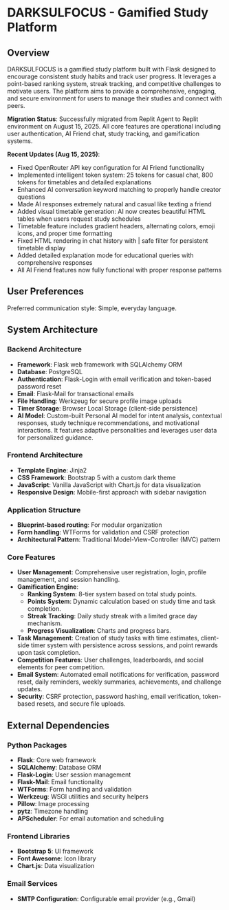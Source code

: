 # DARKSULFOCUS - Gamified Study Platform

## Overview
DARKSULFOCUS is a gamified study platform built with Flask designed to encourage consistent study habits and track user progress. It leverages a point-based ranking system, streak tracking, and competitive challenges to motivate users. The platform aims to provide a comprehensive, engaging, and secure environment for users to manage their studies and connect with peers.

**Migration Status**: Successfully migrated from Replit Agent to Replit environment on August 15, 2025. All core features are operational including user authentication, AI Friend chat, study tracking, and gamification systems.

**Recent Updates (Aug 15, 2025)**:
- Fixed OpenRouter API key configuration for AI Friend functionality
- Implemented intelligent token system: 25 tokens for casual chat, 800 tokens for timetables and detailed explanations
- Enhanced AI conversation keyword matching to properly handle creator questions
- Made AI responses extremely natural and casual like texting a friend
- Added visual timetable generation: AI now creates beautiful HTML tables when users request study schedules
- Timetable feature includes gradient headers, alternating colors, emoji icons, and proper time formatting
- Fixed HTML rendering in chat history with | safe filter for persistent timetable display
- Added detailed explanation mode for educational queries with comprehensive responses
- All AI Friend features now fully functional with proper response patterns

## User Preferences
Preferred communication style: Simple, everyday language.

## System Architecture

### Backend Architecture
- **Framework**: Flask web framework with SQLAlchemy ORM
- **Database**: PostgreSQL
- **Authentication**: Flask-Login with email verification and token-based password reset
- **Email**: Flask-Mail for transactional emails
- **File Handling**: Werkzeug for secure profile image uploads
- **Timer Storage**: Browser Local Storage (client-side persistence)
- **AI Model**: Custom-built Personal AI model for intent analysis, contextual responses, study technique recommendations, and motivational interactions. It features adaptive personalities and leverages user data for personalized guidance.

### Frontend Architecture
- **Template Engine**: Jinja2
- **CSS Framework**: Bootstrap 5 with a custom dark theme
- **JavaScript**: Vanilla JavaScript with Chart.js for data visualization
- **Responsive Design**: Mobile-first approach with sidebar navigation

### Application Structure
- **Blueprint-based routing**: For modular organization
- **Form handling**: WTForms for validation and CSRF protection
- **Architectural Pattern**: Traditional Model-View-Controller (MVC) pattern

### Core Features
- **User Management**: Comprehensive user registration, login, profile management, and session handling.
- **Gamification Engine**:
    - **Ranking System**: 8-tier system based on total study points.
    - **Points System**: Dynamic calculation based on study time and task completion.
    - **Streak Tracking**: Daily study streak with a limited grace day mechanism.
    - **Progress Visualization**: Charts and progress bars.
- **Task Management**: Creation of study tasks with time estimates, client-side timer system with persistence across sessions, and point rewards upon task completion.
- **Competition Features**: User challenges, leaderboards, and social elements for peer competition.
- **Email System**: Automated email notifications for verification, password reset, daily reminders, weekly summaries, achievements, and challenge updates.
- **Security**: CSRF protection, password hashing, email verification, token-based resets, and secure file uploads.

## External Dependencies

### Python Packages
- **Flask**: Core web framework
- **SQLAlchemy**: Database ORM
- **Flask-Login**: User session management
- **Flask-Mail**: Email functionality
- **WTForms**: Form handling and validation
- **Werkzeug**: WSGI utilities and security helpers
- **Pillow**: Image processing
- **pytz**: Timezone handling
- **APScheduler**: For email automation and scheduling

### Frontend Libraries
- **Bootstrap 5**: UI framework
- **Font Awesome**: Icon library
- **Chart.js**: Data visualization

### Email Services
- **SMTP Configuration**: Configurable email provider (e.g., Gmail)